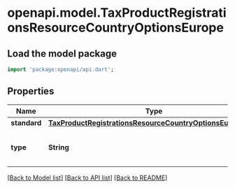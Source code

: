 # openapi.model.TaxProductRegistrationsResourceCountryOptionsEurope

## Load the model package
```dart
import 'package:openapi/api.dart';
```

## Properties
Name | Type | Description | Notes
------------ | ------------- | ------------- | -------------
**standard** | [**TaxProductRegistrationsResourceCountryOptionsEuStandard**](TaxProductRegistrationsResourceCountryOptionsEuStandard.md) |  | [optional] 
**type** | **String** | Type of registration in an EU country. | 

[[Back to Model list]](../README.md#documentation-for-models) [[Back to API list]](../README.md#documentation-for-api-endpoints) [[Back to README]](../README.md)


